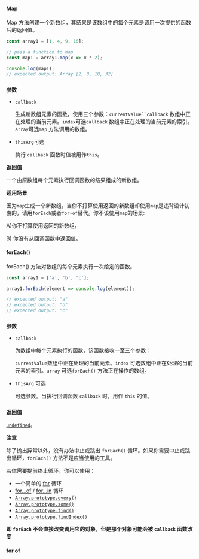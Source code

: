#### Map

Map  方法创建一个新数组，其结果是该数组中的每个元素是调用一次提供的函数后的返回值。

``` javascript
const array1 = [1, 4, 9, 16];

// pass a function to map
const map1 = array1.map(x => x * 2);

console.log(map1);
// expected output: Array [2, 8, 18, 32]
```

### 

**参数**

- `callback`

  生成新数组元素的函数，使用三个参数：`currentValue``callback` 数组中正在处理的当前元素。`index`可选`callback` 数组中正在处理的当前元素的索引。`array`可选`map` 方法调用的数组。

- `thisArg`可选

  执行 `callback` 函数时值被用作`this`。



**返回值**

一个由原数组每个元素执行回调函数的结果组成的新数组。



**适用场景**

因为`map`生成一个新数组，当你不打算使用返回的新数组却使用`map`是违背设计初衷的，请用`forEach`或者`for-of`替代。你不该使用`map`的场景: 

A)你不打算使用返回的新数组，

B) 你没有从回调函数中返回值。









#### forEach()



forEach() 方法对数组的每个元素执行一次给定的函数。

``` javascript
const array1 = ['a', 'b', 'c'];

array1.forEach(element => console.log(element));

// expected output: "a"
// expected output: "b"
// expected output: "c"
```

### 

**参数**



- `callback`

  为数组中每个元素执行的函数，该函数接收一至三个参数：

  `currentValue`数组中正在处理的当前元素。`index` 可选数组中正在处理的当前元素的索引。`array` 可选`forEach()` 方法正在操作的数组。

- `thisArg` 可选

  可选参数。当执行回调函数 `callback` 时，用作 `this` 的值。

### 

**返回值**

[`undefined`](https://developer.mozilla.org/zh-CN/docs/Web/JavaScript/Reference/Global_Objects/undefined)。



**注意**

除了抛出异常以外，没有办法中止或跳出 `forEach()` 循环。如果你需要中止或跳出循环，`forEach()` 方法不是应当使用的工具。

若你需要提前终止循环，你可以使用：

- 一个简单的 [for](https://developer.mozilla.org/zh-CN/docs/Web/JavaScript/Reference/Statements/for) 循环
- [for...of](https://developer.mozilla.org/zh-CN/docs/Web/JavaScript/Reference/Statements/for...of) / [for...in](https://developer.mozilla.org/zh-CN/docs/Web/JavaScript/Reference/Statements/for...in) 循环
- [`Array.prototype.every()`](https://developer.mozilla.org/zh-CN/docs/Web/JavaScript/Reference/Global_Objects/Array/every)
- [`Array.prototype.some()`](https://developer.mozilla.org/zh-CN/docs/Web/JavaScript/Reference/Global_Objects/Array/some)
- [`Array.prototype.find()`](https://developer.mozilla.org/zh-CN/docs/Web/JavaScript/Reference/Global_Objects/Array/find)
- [`Array.prototype.findIndex()`](https://developer.mozilla.org/zh-CN/docs/Web/JavaScript/Reference/Global_Objects/Array/findIndex)



**即 `forEach` 不会直接改变调用它的对象，但是那个对象可能会被 `callback` 函数改变**









#### for of